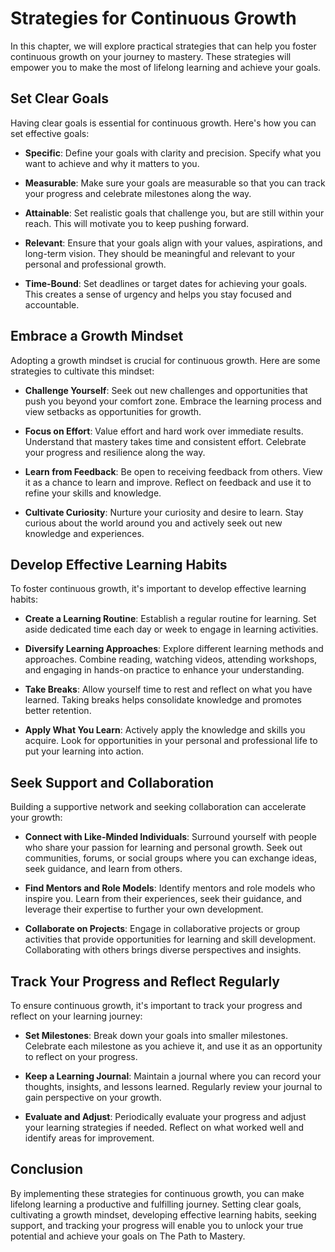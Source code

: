 # Strategies for Continuous Growth

In this chapter, we will explore practical strategies that can help you foster continuous growth on your journey to mastery. These strategies will empower you to make the most of lifelong learning and achieve your goals.

## Set Clear Goals

Having clear goals is essential for continuous growth. Here's how you can set effective goals:

- **Specific**: Define your goals with clarity and precision. Specify what you want to achieve and why it matters to you.
    
- **Measurable**: Make sure your goals are measurable so that you can track your progress and celebrate milestones along the way.
    
- **Attainable**: Set realistic goals that challenge you, but are still within your reach. This will motivate you to keep pushing forward.
    
- **Relevant**: Ensure that your goals align with your values, aspirations, and long-term vision. They should be meaningful and relevant to your personal and professional growth.
    
- **Time-Bound**: Set deadlines or target dates for achieving your goals. This creates a sense of urgency and helps you stay focused and accountable.
    

## Embrace a Growth Mindset

Adopting a growth mindset is crucial for continuous growth. Here are some strategies to cultivate this mindset:

- **Challenge Yourself**: Seek out new challenges and opportunities that push you beyond your comfort zone. Embrace the learning process and view setbacks as opportunities for growth.
    
- **Focus on Effort**: Value effort and hard work over immediate results. Understand that mastery takes time and consistent effort. Celebrate your progress and resilience along the way.
    
- **Learn from Feedback**: Be open to receiving feedback from others. View it as a chance to learn and improve. Reflect on feedback and use it to refine your skills and knowledge.
    
- **Cultivate Curiosity**: Nurture your curiosity and desire to learn. Stay curious about the world around you and actively seek out new knowledge and experiences.
    

## Develop Effective Learning Habits

To foster continuous growth, it's important to develop effective learning habits:

- **Create a Learning Routine**: Establish a regular routine for learning. Set aside dedicated time each day or week to engage in learning activities.
    
- **Diversify Learning Approaches**: Explore different learning methods and approaches. Combine reading, watching videos, attending workshops, and engaging in hands-on practice to enhance your understanding.
    
- **Take Breaks**: Allow yourself time to rest and reflect on what you have learned. Taking breaks helps consolidate knowledge and promotes better retention.
    
- **Apply What You Learn**: Actively apply the knowledge and skills you acquire. Look for opportunities in your personal and professional life to put your learning into action.
    

## Seek Support and Collaboration

Building a supportive network and seeking collaboration can accelerate your growth:

- **Connect with Like-Minded Individuals**: Surround yourself with people who share your passion for learning and personal growth. Seek out communities, forums, or social groups where you can exchange ideas, seek guidance, and learn from others.
    
- **Find Mentors and Role Models**: Identify mentors and role models who inspire you. Learn from their experiences, seek their guidance, and leverage their expertise to further your own development.
    
- **Collaborate on Projects**: Engage in collaborative projects or group activities that provide opportunities for learning and skill development. Collaborating with others brings diverse perspectives and insights.
    

## Track Your Progress and Reflect Regularly

To ensure continuous growth, it's important to track your progress and reflect on your learning journey:

- **Set Milestones**: Break down your goals into smaller milestones. Celebrate each milestone as you achieve it, and use it as an opportunity to reflect on your progress.
    
- **Keep a Learning Journal**: Maintain a journal where you can record your thoughts, insights, and lessons learned. Regularly review your journal to gain perspective on your growth.
    
- **Evaluate and Adjust**: Periodically evaluate your progress and adjust your learning strategies if needed. Reflect on what worked well and identify areas for improvement.
    

## Conclusion

By implementing these strategies for continuous growth, you can make lifelong learning a productive and fulfilling journey. Setting clear goals, cultivating a growth mindset, developing effective learning habits, seeking support, and tracking your progress will enable you to unlock your true potential and achieve your goals on The Path to Mastery.
